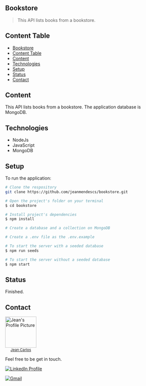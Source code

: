 ## Bookstore

> This API lists books from a bookstore.

## Content Table

- [Bookstore](#bookstore)
- [Content Table](#content-table)
- [Content](#content)
- [Technologies](#technologies)
- [Setup](#setup)
- [Status](#status)
- [Contact](#contact)

## Content

This API lists books from a bookstore. The application database is MongoDB.

## Technologies

- NodeJs
- JavaScript
- MongoDB

## Setup

To run the application:

```bash
# Clone the respository
git clone https://github.com/jeanmendescs/bookstore.git

# Open the project's folder on your terminal
$ cd bookstore

# Install project's dependencies
$ npm install

# Create a database and a collection on MongoDB

# Create a .env file as the .env.example

# To start the server with a seeded database
$ npm run seeds

# To start the server without a seeded database
$ npm start

```

## Status

Finished.

## Contact

<div style="display:flex">
<a href="https://github.com/jeanmendescs">
 <img height="auto" src="https://avatars3.githubusercontent.com/u/57002849?s=400&u=fff71a8a729144edec9bfd51b2d6dd89af52e00a&v=4" width="100px;" alt="Jean's Profile Picture"/>
 <br />
 <sub style="display:block; text-align:center;"><span >Jean Carlos</span></sub></a> <a href="https://github.com/jeanmendescs" title="Jean's Profile Picture"></a>
</div>

Feel free to be get in touch.

<div style="display: inline-block;">
<a href="https://www.linkedin.com/in/jean-mendes//"><img src="https://img.shields.io/badge/linkedin-%230077B5.svg?&style=for-the-badge&logo=linkedin&logoColor=white" alt="LinkedIn Profile" ></a>

<a href="mailto:mendes.jean.cs@gmail.com"><img src="https://img.shields.io/badge/gmail-D14836?&style=for-the-badge&logo=gmail&logoColor=white" alt="Gmail" ></a>

</div>
